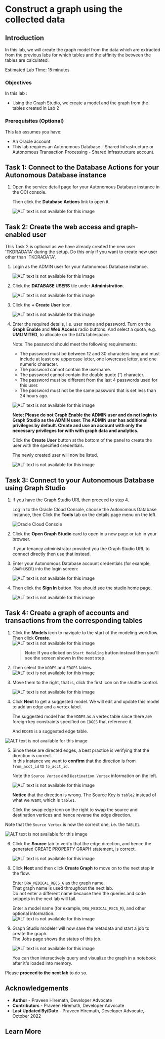 # Construct a graph using the collected data

## Introduction

In this lab, we will create the graph model from the data which are extracted from the previous labs for which tables and the affinity the between the tables are calculated.

Estimated Lab Time: 15 minutes

### Objectives

In this lab :
- Using the Graph Studio, we create a model and the graph from the tables created in Lab 2


### Prerequisites (Optional)

This lab assumes you have:
* An Oracle account
* This lab requires an Autonomous Database - Shared Infrastructure or Autonomous Transaction Processing - Shared Infrastructure account.

## Task 1: Connect to the Database Actions for your Autonomous Database instance


1. Open the service detail page for your Autonomous Database instance in the OCI console.  

   Then click the **Database Actions** link to open it. 
   
   ![ALT text is not available for this image](images/create-user/open-database-actions.png " ")

## Task 2: Create the web access and graph-enabled user

This Task 2 is optional as we have already created the new user 'TKDRADATA' during the setup. Do this only if you want to create new user other than 'TKDRADATA'. 

1. Login as the ADMIN user for your Autonomous Database instance. 

    ![ALT text is not available for this image](./images/create-user/login.png " ")

2. Click  the **DATABASE USERS** tile under **Administration**. 
   
   ![ALT text is not available for this image](./images/create-user/db-actions-users.png " ")
   
3. Click the **+ Create User** icon.

    ![ALT text is not available for this image](./images/create-user/db-actions-create-user.png " ")

4. Enter the required details, i.e. user name and password. Turn on the **Graph Enable** and **Web Access** radio buttons. And select a quota, e.g. **UMLIMITED**,  to allocate on the `DATA` tablespace.   

   Note: The password should meet the following requirements:

   - The password must be between 12 and 30 characters long and must include at least one uppercase letter, one lowercase letter, and one numeric character.
   - The password cannot contain the username.
   - The password cannot contain the double quote (“) character.
   - The password must be different from the last 4 passwords used for this user.
   - The password must not be the same password that is set less than 24 hours ago.
   
   ![ALT text is not available for this image](images/create-user/db-actions-create-graph-user.png " ")

   **Note: Please do not Graph Enable the ADMIN user and do not login to Graph Studio as the ADMIN user. The ADMIN user has additional privileges by default. Create and use an account with only the necessary privileges for with with graph data and analytics.**

   Click the **Create User** button at the bottom of the panel to create the user with the specified credentials.

   The newly created user will now be listed.

   ![ALT text is not available for this image](./images/create-user/db-actions-user-created.png " ")   

## Task 3: Connect to your Autonomous Database using Graph Studio

1. If you have the Graph Studio URL then proceed to step 4. 

    Log in to the Oracle Cloud Console, choose the Autonomous Database instance, then Click the **Tools** tab on the details page menu on the left. 

   ![Oracle Cloud Console](./images/adw-console-tools-tab.png)


2. Click the **Open Graph Studio** card to open in a new page or tab in your browser.   
   
   If your tenancy administrator provided you the Graph Studio URL to connect directly then use that instead.


3. Enter your Autonomous Database account credentials (for example, `GRAPHUSER`) into the login screen:
 
    ![ALT text is not available for this image](./images/graphstudio-login-graphuser1.png " ")

4. Then click the **Sign In** button. You should see the studio home page.   

    ![ALT text is not available for this image](./images/gs-graphuser-home-page1.png " ") 
	
## Task 4: Create a graph of accounts and transactions from the corresponding tables

1. Click the **Models** icon to navigate to the start of the modeling workflow.  
   Then click **Create**.  
   ![ALT text is not available for this image](images/modeler-create-button1.png " ")  

   >**Note: If you clicked on `Start Modeling` button instead then you'll see the screen shown in the next step.**

2. Then select the `NODES` and `EDGES` tables.   
![ALT text is not available for this image](./images/select-tables1.png " ")

3. Move them to the right, that is, click the first icon on the shuttle control.   

   ![ALT text is not available for this image](./images/selected-tables1.png " ")

4.  Click **Next** to get a suggested model. We will edit and update this model to add an edge and a vertex label.  

    The suggested model has the `NODES` as a vertex table since there are foreign key constraints specified on `EDGES` that reference it.   

    And `EDGES` is a suggested edge table.

  ![ALT text is not available for this image](./images/create-graph-suggested-model.png " ")    
  

5.  Since these are directed edges, a best practice is verifying that the direction is correct.  
    In this instance we want to **confirm** that the direction is from `from_acct_id` to `to_acct_id`.  

    Note the `Source Vertex` and `Destination Vertex` information on the left.  
 
    ![ALT text is not available for this image](images/wrong-edge-direction.png " ")  

    **Notice** that the direction is wrong. The Source Key is `table2` instead of what we want, which is `table1`.  

    Click the swap edge icon on the right to swap the source and destination vertices and hence reverse the edge direction.  

   Note that the `Source Vertex` is now the correct one, i.e. the `TABLE1`.

   ![ALT text is not available for this image](images/reverse-edge-result.png " ") 


   

6. Click the **Source** tab to verify that the edge direction, and hence the generated CREATE PROPERTY GRAPH statement, is correct.


   ![ALT text is not available for this image](images/generated-cpg-statement1.png " ")  
  
<!--- 
  **An alternate approach:** In the earlier Step 5 you could have just updated the CREATE PROPERTY GRAPH statement and saved the updates. That is, you could have just replaced the existing statement with the following one which specifies that the SOURCE KEY is  `table1`  and the DESTINATION KEY is `table2`.  

    ```
    -- This is not required if you used swap edge in UI to fix the edge direction.
    -- This is only to illustrate an alternate approach.
    <copy>
    CREATE PROPERTY GRAPH draft_1665739872150
	  VERTEX TABLES (
		tkdradata.nodes
		  KEY ( table_name )
		  PROPERTIES ( schema, tables_joined, table_id, table_name, table_set_name, total_executions, total_sql )
	  )
	  EDGE TABLES (
		tkdradata.edges
		  SOURCE KEY ( table1 ) REFERENCES nodes
		  DESTINATION KEY ( table2 ) REFERENCES nodes
		  PROPERTIES ( dynamic_coefficient, join_count, join_executions, static_coefficient, table1, table2, table_map_id, table_set_name, total_affinity, total_affinity_modified )
	  )
    </copy>
    ```

   ![ALT text is not available for this image](images/correct-ddl-save.png " " )  

   **Important:** Click the **Save** (floppy disk icon) to commit the changes.
--->

8. Click **Next** and then click **Create Graph** to move on to the next step in the flow.   

   Enter `DRA_MEDICAL_RECS_G` as the graph name.  
   That graph name is used throughout the next lab.  
   Do not enter a different name because then the queries and code snippets in the next lab will fail.  
   
   Enter a model name (for example, `DRA_MEDICAL_RECS_M`), and other optional information.  
   ![ALT text is not available for this image](./images/create-graph-dialog1.png " ")

9. Graph Studio modeler will now save the metadata and start a job to create the graph.  
   The Jobs page shows the status of this job. 

   ![ALT text is not available for this image](./images/23-jobs-create-graph1.png " ")  

   You can then interactively query and visualize the graph in a notebook after it's loaded into memory.


Please **proceed to the next lab** to do so.

## Acknowledgements
* **Author** - Praveen Hiremath, Developer Advocate
* **Contributors** -  Praveen Hiremath, Developer Advocate
* **Last Updated By/Date** - Praveen Hiremath, Developer Advocate, October 2022 

## Learn More


